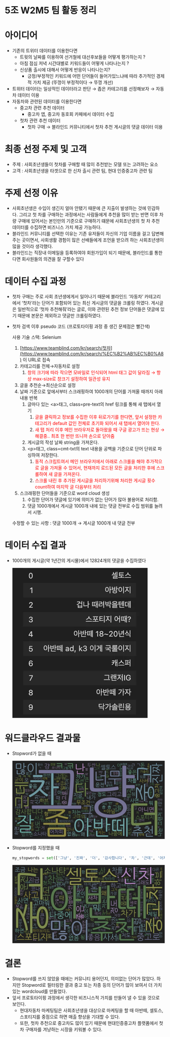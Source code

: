# 5조 W2M5 팀 활동 정리

# 아이디어

- 기존의 트위터 데이터를 이용한다면
    - 트윗의 날짜를 이용하여 선거철에 대선후보들을 어떻게 평가하는지 ?
    - 아침 점심 저녁 시간대별로 키워드들이 어떻게 나타나는지 ?
    - 신상품 출시에 대해서 어떻게 반응이 나타나는지?
        - 긍정/부정적인 키워드에 어떤 단어들이 들어가있느냐에 따라 추가적인 경제적 가치 제공 (뚜껑이 부정적이다 → 뚜껑 개선)
- 트위터 데이터는 일상적인 데이터라고 판단 → 좁은 카테고리를 선정해보자 → 자동차 데이터 이용
- 자동차와 관련된 데이터를 이용한다면
    - 중고차 관련 추천 데이터
        - 중고차 앱, 중고차 동호회 카페에서 데이터 수집
    - 첫차 관련 추천 데이터
        - 첫차 구매 → 블라인드 커뮤니티에서 첫차 추천 게시글의 댓글 데이터 이용

# 최종 선정 주제 및 고객

- 주제 : 사회초년생들이 첫차를 구매할 때 많이 추천받는 모델 또는 고려하는 요소
- 고객 : 사회초년생을 타겟으로 한 신차 출시 관련 팀, 현대 인증중고차 관련 팀

# 주제 선정 이유

- 사회초년생은 수입이 생긴지 얼마 안됐기 때문에 큰 지출이 발생하는 것에 민감하다. 그리고 첫 차를 구매하는 과정에서는 사람들에게 추천을 많이 받는 반면 이후 차량 구매에 있어서는 본인만의 기준으로 구매하기 떄문에 사회초년생의 첫 차 추천 데이터를 수집하면 비즈니스 가치 제공 가능하다.
- 블라인드 커뮤니티를 선택한 이유는 기존 유저들이 자신의 기업 이름을 걸고 답변해주는 곳이면서, 사회생활 경험이 많은 선배들에게 조언을 받으려 하는 사회초년생이 많을 것이라 생각했다.
- 블라인드는 직장내 이메일을 등록하여야 회원가입이 되기 때문에, 블라인드를 통한다면 회사원들의 의견을 잘 구할수 있다

# 데이터 수집 과정

- 첫차 구매는 주로 사회 초년생에게서 일어나기 때문에 블라인드 ‘자동차’ 카테고리에서 ‘첫차’라는 단어가 포함되어 있는 최신 게시글의 댓글을 크롤링 하였다. 게시글은 일반적으로 ‘첫차 추천해줘’라는 글로, 이와 관련된 추천 정보 단어들은 댓글에 있기 때문에 본문은 제외하고 댓글만 크롤링하였다.
- 첫차 검색 이후 pseudo 코드 (프로토타이핑 과정 중 생긴 문제점은 빨간색)
    
    사용 기술 스택: Selenium
    
    1. [https://www.teamblind.com/kr/search/첫차](https://www.teamblind.com/kr/search/%EC%B2%AB%EC%B0%A8) 이 URL로 접속
    2. 카테고리를 전체→자동차로 설정
        1. <span style="color:red">창의 크기에 따라 작으면 모바일로 인식되어 html 태그 값이 달라짐 → 항상 max-size로 창크기 설정하여 일관성 유지</span>
    3. 글을 추천순→최신순으로 설정
    4. 날짜 기준으로 앞에서부터 스크래핑하여 1000개의 단어를 가져올 때까지 아래 내용 반복
        1. 글마다 있는 \<a>태그, class=pre-text의 href 링크를 통해 새 탭에서 열기
            1. <span style="color:red">글을 클릭하고 정보를 수집한 이후 뒤로가기를 한다면, 앞서 설정한 카테고리가 default 값인 전체로 초기화 되어서 새 탭에서 열어야 한다.</span>
            2. <span style="color:red">새 탭 처리 이후 메인 브라우저로 돌아왔을 때 구글 광고가 뜨는 현상 → 해결중.. 최초 한 번만 뜨니까 손으로 닫아줌</span>
        2. 게시글의 작성 날짜 string을 가져온다.
        3. \<p>태그, class=cmt-txt의 text 내용을 공백을 기준으로 단어 단위로 파싱하여 저장한다.
            1. <span style="color:red"> 동적 스크립트여서 메인 브라우저에서 아래로 스크롤을 해야 추가적으로 글을 가져올 수 있어서, 현재까지 로드된 모든 글을 처리한 후에 스크롤하여 새 글을 가져온다. </span>
            2. <span style="color:red">스크롤 내린 후 추가된 게시글을 처리하기위해 처리한 게시글 횟수 count하여 마지막 글 다음부터 처리 </span>
    5. 스크래핑한 단어들을 기준으로 word cloud 생성
        1. 수집한 단어가 댓글에 있기에 의미가 없는 단어가 많아 불용어로 처리함.
        2. 댓글 1000개에서 게시글 1000개 내에 있는 댓글 전부로 수집 범위를 늘려서 시행.  
    
    수정할 수 있는 사항 : 댓글 1000개 → 게시글 1000개 내 댓글 전부
    

# 데이터 수집 결과

- 1000개의 게시글(약 1년간의 게시물)에서 12824개의 댓글을 수집하였다
    
    ![image.png](13683aa6-5822-4d35-8837-bdc4364c5c9c.png)
    

# 워드클라우드 결과물

- Stopword가 없을 때
    
    ![image.png](image.png)
    
- Stopword를 지정했을 때
    
    ```python
    my_stopwords = set(['그냥', '진짜', '더', '감사합니다', '차', '근데', '어차피', '그리고', '너무', '아님', '그래서', '무조건', '아니면', '좀', '다', 'ㅋㅋ', 'ㅋㅋㅋ', 'ㅠ', 'ㅠㅠ', 'ㅎㅎ', 'ㄱㄱ', '잘', '그', '걍', '난', '나도', '일단', '아', '오', 'ㅋㅋㅋㅋ', 'ㅇㅇ', 'ㄱ', '이', '안', '내', '내가', '형', '네', '됩니다', '합니다', 'ㅜ', 'ㅜㅜ', '후', '한', '가'])
    ```
    
    ![image.png](image%201.png)
    

# 결론

- Stopword를 쓰지 않았을 때에는 커뮤니티 용어던지, 의미없는 단어가 많았다. 하지만 Stopword로 필터링한 결과 중고 또는 차종 등의 단어가 많이 보여서 더 가치있는 wordcloud를 만들었다.
- 앞서 프로토타이핑 과정에서 생각한 비즈니스적 가치를 만들어 낼 수 있을 것으로 보인다.
    - 현대자동차 마케팅팀은 사회초년생을 대상으로 마케팅을 할 때 아반떼, 셀토스, 스포티지를 중점으로 하면 매출 향상을 기대할 수 있다.
    - 또한, 첫차 추천으로 중고차도 많이 있기 때문에 현대인증중고차 플랫폼에서 첫차 구매자를 겨냥하는 시장을 키워볼 수 있다.